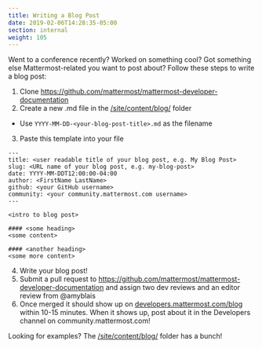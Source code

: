 ```yaml
---
title: Writing a Blog Post
date: 2019-02-06T14:28:35-05:00
section: internal
weight: 105
---
```


Went to a conference recently? Worked on something cool? Got something else Mattermost-related you want to post about? Follow these steps to write a blog post:

1. Clone https://github.com/mattermost/mattermost-developer-documentation 
2. Create a new .md file in the [/site/content/blog/](https://github.com/mattermost/mattermost-developer-documentation/tree/master/site/content/blog) folder
  - Use `YYYY-MM-DD-<your-blog-post-title>.md` as the filename
3. Paste this template into your file

  ```
  ---
  title: <user readable title of your blog post, e.g. My Blog Post>
  slug: <URL name of your blog post, e.g. my-blog-post>
  date: YYYY-MM-DDT12:00:00-04:00
  author: <FirstName LastName>
  github: <your GitHub username>
  community: <your community.mattermost.com username>
  ---

  <intro to blog post>

  #### <some heading>
  <some content>

  #### <another heading>
  <some more content>
  ```
4. Write your blog post!
5. Submit a pull request to https://github.com/mattermost/mattermost-developer-documentation and assign two dev reviews and an editor review from @amyblais
6. Once merged it should show up on [developers.mattermost.com/blog](https://developers.mattermost.com/blog) within 10-15 minutes. When it shows up, post about it in the Developers channel on community.mattermost.com!

Looking for examples? The [/site/content/blog/](https://github.com/mattermost/mattermost-developer-documentation/tree/master/site/content/blog) folder has a bunch!
